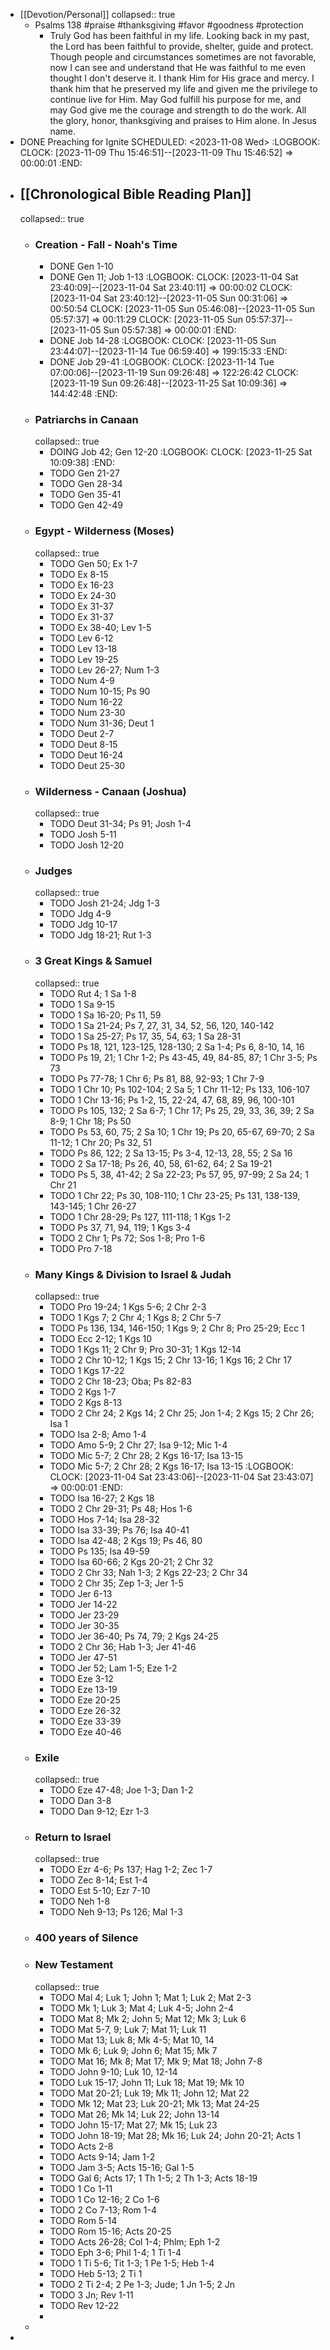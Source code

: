 - [[Devotion/Personal]]
  collapsed:: true
	- Psalms 138 #praise #thanksgiving #favor #goodness #protection
		- Truly God has been faithful in my life. Looking back in my past, the Lord has been faithful to provide, shelter, guide and protect. Though people and circumstances sometimes are not favorable, now I can see and understand that He was faithful to me even thought I don't deserve it. I thank Him for His grace and mercy. I thank him that he preserved my life and given me the privilege to continue live for Him. May God fulfill his purpose for me, and may God give me the courage and strength to do the work. All the glory, honor, thanksgiving and praises to Him alone. In Jesus name.
- DONE Preaching for Ignite
  SCHEDULED: <2023-11-08 Wed>
  :LOGBOOK:
  CLOCK: [2023-11-09 Thu 15:46:51]--[2023-11-09 Thu 15:46:52] =>  00:00:01
  :END:
- ## [[Chronological Bible Reading Plan]]
  collapsed:: true
	- ### Creation - Fall - Noah's Time
		- DONE Gen 1-10
		- DONE Gen 11; Job 1-13
		  :LOGBOOK:
		  CLOCK: [2023-11-04 Sat 23:40:09]--[2023-11-04 Sat 23:40:11] =>  00:00:02
		  CLOCK: [2023-11-04 Sat 23:40:12]--[2023-11-05 Sun 00:31:06] =>  00:50:54
		  CLOCK: [2023-11-05 Sun 05:46:08]--[2023-11-05 Sun 05:57:37] =>  00:11:29
		  CLOCK: [2023-11-05 Sun 05:57:37]--[2023-11-05 Sun 05:57:38] =>  00:00:01
		  :END:
		- DONE Job 14-28
		  :LOGBOOK:
		  CLOCK: [2023-11-05 Sun 23:44:07]--[2023-11-14 Tue 06:59:40] =>  199:15:33
		  :END:
		- DONE Job 29-41
		  :LOGBOOK:
		  CLOCK: [2023-11-14 Tue 07:00:06]--[2023-11-19 Sun 09:26:48] =>  122:26:42
		  CLOCK: [2023-11-19 Sun 09:26:48]--[2023-11-25 Sat 10:09:36] =>  144:42:48
		  :END:
	- ### Patriarchs in Canaan
	  collapsed:: true
		- DOING Job 42; Gen 12-20
		  :LOGBOOK:
		  CLOCK: [2023-11-25 Sat 10:09:38]
		  :END:
		- TODO Gen 21-27
		- TODO Gen 28-34
		- TODO Gen 35-41
		- TODO Gen 42-49
	- ### Egypt - Wilderness (Moses)
	  collapsed:: true
		- TODO Gen 50; Ex 1-7
		- TODO Ex 8-15
		- TODO Ex 16-23
		- TODO Ex 24-30
		- TODO Ex 31-37
		- TODO Ex 31-37
		- TODO Ex 38-40; Lev 1-5
		- TODO Lev 6-12
		- TODO Lev 13-18
		- TODO Lev 19-25
		- TODO Lev 26-27; Num 1-3
		- TODO Num 4-9
		- TODO Num 10-15; Ps 90
		- TODO Num 16-22
		- TODO Num 23-30
		- TODO Num 31-36; Deut 1
		- TODO Deut 2-7
		- TODO Deut 8-15
		- TODO Deut 16-24
		- TODO Deut 25-30
	- ### Wilderness - Canaan (Joshua)
	  collapsed:: true
		- TODO Deut 31-34; Ps 91; Josh 1-4
		- TODO Josh 5-11
		- TODO Josh 12-20
	- ### Judges
	  collapsed:: true
		- TODO Josh 21-24; Jdg 1-3
		- TODO Jdg 4-9
		- TODO Jdg 10-17
		- TODO Jdg 18-21; Rut 1-3
	- ### 3 Great Kings & Samuel
	  collapsed:: true
		- TODO Rut 4; 1 Sa 1-8
		- TODO 1 Sa 9-15
		- TODO 1 Sa 16-20; Ps 11, 59
		- TODO 1 Sa 21-24; Ps 7, 27, 31, 34, 52, 56, 120, 140-142
		- TODO 1 Sa 25-27; Ps 17, 35, 54, 63; 1 Sa 28-31
		- TODO Ps 18, 121, 123-125, 128-130; 2 Sa 1-4; Ps 6, 8-10, 14, 16
		- TODO Ps 19, 21; 1 Chr 1-2; Ps 43-45, 49, 84-85, 87; 1 Chr 3-5; Ps 73
		- TODO Ps 77-78; 1 Chr 6; Ps 81, 88, 92-93; 1 Chr 7-9
		- TODO 1 Chr 10; Ps 102-104; 2 Sa 5; 1 Chr 11-12; Ps 133, 106-107
		- TODO 1 Chr 13-16; Ps 1-2, 15, 22-24, 47, 68, 89, 96, 100-101
		- TODO Ps 105, 132; 2 Sa 6-7; 1 Chr 17; Ps 25, 29, 33, 36, 39; 2 Sa 8-9; 1 Chr 18; Ps 50
		- TODO Ps 53, 60, 75; 2 Sa 10; 1 Chr 19; Ps 20, 65-67, 69-70; 2 Sa 11-12; 1 Chr 20; Ps 32, 51
		- TODO Ps 86, 122; 2 Sa 13-15; Ps 3-4, 12-13, 28, 55; 2 Sa 16
		- TODO 2 Sa 17-18; Ps 26, 40, 58, 61-62, 64; 2 Sa 19-21
		- TODO Ps 5, 38, 41-42; 2 Sa 22-23; Ps 57, 95, 97-99; 2 Sa 24; 1 Chr 21
		- TODO 1 Chr 22; Ps 30, 108-110; 1 Chr 23-25; Ps 131, 138-139, 143-145; 1 Chr 26-27
		- TODO 1 Chr 28-29; Ps 127, 111-118; 1 Kgs 1-2
		- TODO Ps 37, 71, 94, 119; 1 Kgs 3-4
		- TODO 2 Chr 1; Ps 72; Sos 1-8; Pro 1-6
		- TODO Pro 7-18
	- ### Many Kings & Division to Israel & Judah
	  collapsed:: true
		- TODO Pro 19-24; 1 Kgs 5-6; 2 Chr 2-3
		- TODO 1 Kgs 7; 2 Chr 4; 1 Kgs 8; 2 Chr 5-7
		- TODO Ps 136, 134, 146-150; 1 Kgs 9; 2 Chr 8; Pro 25-29; Ecc 1
		- TODO Ecc 2-12; 1 Kgs 10
		- TODO 1 Kgs 11; 2 Chr 9; Pro 30-31; 1 Kgs 12-14
		- TODO 2 Chr 10-12; 1 Kgs 15; 2 Chr 13-16; 1 Kgs 16; 2 Chr 17
		- TODO 1 Kgs 17-22
		- TODO 2 Chr 18-23; Oba; Ps 82-83
		- TODO 2 Kgs 1-7
		- TODO 2 Kgs 8-13
		- TODO 2 Chr 24; 2 Kgs 14; 2 Chr 25; Jon 1-4; 2 Kgs 15; 2 Chr 26; Isa 1
		- TODO Isa 2-8; Amo 1-4
		- TODO Amo 5-9; 2 Chr 27; Isa 9-12; Mic 1-4
		- TODO Mic 5-7; 2 Chr 28; 2 Kgs 16-17; Isa 13-15
		- TODO Mic 5-7; 2 Chr 28; 2 Kgs 16-17; Isa 13-15
		  :LOGBOOK:
		  CLOCK: [2023-11-04 Sat 23:43:06]--[2023-11-04 Sat 23:43:07] =>  00:00:01
		  :END:
		- TODO Isa 16-27; 2 Kgs 18
		- TODO 2 Chr 29-31; Ps 48; Hos 1-6
		- TODO Hos 7-14; Isa 28-32
		- TODO Isa 33-39; Ps 76; Isa 40-41
		- TODO Isa 42-48; 2 Kgs 19; Ps 46, 80
		- TODO Ps 135; Isa 49-59
		- TODO Isa 60-66; 2 Kgs 20-21; 2 Chr 32
		- TODO 2 Chr 33; Nah 1-3; 2 Kgs 22-23; 2 Chr 34
		- TODO 2 Chr 35; Zep 1-3; Jer 1-5
		- TODO Jer 6-13
		- TODO Jer 14-22
		- TODO Jer 23-29
		- TODO Jer 30-35
		- TODO Jer 36-40; Ps 74, 79; 2 Kgs 24-25
		- TODO 2 Chr 36; Hab 1-3; Jer 41-46
		- TODO Jer 47-51
		- TODO Jer 52; Lam 1-5; Eze 1-2
		- TODO Eze 3-12
		- TODO Eze 13-19
		- TODO Eze 20-25
		- TODO Eze 26-32
		- TODO Eze 33-39
		- TODO Eze 40-46
	- ### Exile
	  collapsed:: true
		- TODO Eze 47-48; Joe 1-3; Dan 1-2
		- TODO Dan 3-8
		- TODO Dan 9-12; Ezr 1-3
	- ### Return to Israel
	  collapsed:: true
		- TODO Ezr 4-6; Ps 137; Hag 1-2; Zec 1-7
		- TODO Zec 8-14; Est 1-4
		- TODO Est 5-10; Ezr 7-10
		- TODO Neh 1-8
		- TODO Neh 9-13; Ps 126; Mal 1-3
	- ### 400 years of Silence
	- ### New Testament
	  collapsed:: true
		- TODO Mal 4; Luk 1; John 1; Mat 1; Luk 2; Mat 2-3
		- TODO Mk 1; Luk 3; Mat 4; Luk 4-5; John 2-4
		- TODO Mat 8; Mk 2; John 5; Mat 12; Mk 3; Luk 6
		- TODO Mat 5-7, 9; Luk 7; Mat 11; Luk 11
		- TODO Mat 13; Luk 8; Mk 4-5; Mat 10, 14
		- TODO Mk 6; Luk 9; John 6; Mat 15; Mk 7
		- TODO Mat 16; Mk 8; Mat 17; Mk 9; Mat 18; John 7-8
		- TODO John 9-10; Luk 10, 12-14
		- TODO Luk 15-17; John 11; Luk 18; Mat 19; Mk 10
		- TODO Mat 20-21; Luk 19; Mk 11; John 12; Mat 22
		- TODO Mk 12; Mat 23; Luk 20-21; Mk 13; Mat 24-25
		- TODO Mat 26; Mk 14; Luk 22; John 13-14
		- TODO John 15-17; Mat 27; Mk 15; Luk 23
		- TODO John 18-19; Mat 28; Mk 16; Luk 24; John 20-21; Acts 1
		- TODO Acts 2-8
		- TODO Acts 9-14; Jam 1-2
		- TODO Jam 3-5; Acts 15-16; Gal 1-5
		- TODO Gal 6; Acts 17; 1 Th 1-5; 2 Th 1-3; Acts 18-19
		- TODO 1 Co 1-11
		- TODO 1 Co 12-16; 2 Co 1-6
		- TODO 2 Co 7-13; Rom 1-4
		- TODO Rom 5-14
		- TODO Rom 15-16; Acts 20-25
		- TODO Acts 26-28; Col 1-4; Phlm; Eph 1-2
		- TODO Eph 3-6; Phil 1-4; 1 Ti 1-4
		- TODO 1 Ti 5-6; Tit 1-3; 1 Pe 1-5; Heb 1-4
		- TODO Heb 5-13; 2 Ti 1
		- TODO 2 Ti 2-4; 2 Pe 1-3; Jude; 1 Jn 1-5; 2 Jn
		- TODO 3 Jn; Rev 1-11
		- TODO Rev 12-22
		-
	-
-